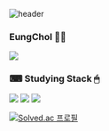 ![header](https://capsule-render.vercel.app/api?type=shark&color=auto&height=100px&section=header&text=hihihi&fontSize=500)
### EungChol 👨‍🦱
<img src="https://img.shields.io/badge/Github-inactive?style=flat-square&logo=Github&logoColor=white"/></a>

### ⌨ Studying Stack 🖱
<img src="https://img.shields.io/badge/JAVA-blue?style=flat-square&logo=Java&logoColor=white"/></a>
<img src="https://img.shields.io/badge/SpringBoot-green?style=flat-square&logo=Spring&logoColor=white"/></a>
<img src="https://img.shields.io/badge/Mysql-lightgray?style=flat-square&logo=Mysql&logoColor=white"/></a>

[![Solved.ac 프로필](http://mazassumnida.wtf/api/v2/generate_badge?boj=zbqlr456)](https://solved.ac/zbqlr456)
